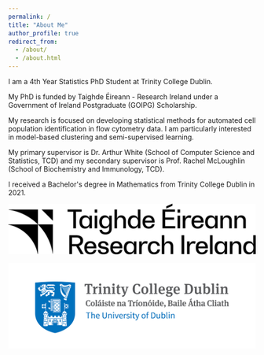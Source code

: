 ```yaml
---
permalink: /
title: "About Me"
author_profile: true
redirect_from: 
  - /about/
  - /about.html
---
```


I am a 4th Year Statistics PhD Student at Trinity College Dublin.

My PhD is funded by Taighde Éireann - Research Ireland under a Government of Ireland Postgraduate (GOIPG) Scholarship.

My research is focused on developing statistical methods for automated cell population identification in flow cytometry data. I am particularly interested in model-based clustering and semi-supervised learning.

My primary supervisor is Dr. Arthur White (School of Computer Science and Statistics, TCD) and my secondary supervisor is Prof. Rachel McLoughlin (School of Biochemistry and Immunology, TCD).

I received a Bachelor's degree in Mathematics from Trinity College Dublin in 2021.

![TERI Logo](images/Research_Ireland_RGB_logo_black-scaled.jpg "TERI_Logo")

![TCD Logo](images/Trinity_Main_Logo.jpg "TCD_Logo")

